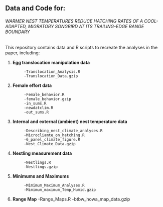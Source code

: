 ## Data and Code for:

###### WARMER NEST TEMPERATURES REDUCE HATCHING RATES OF A COOL-ADAPTED, MIGRATORY SONGBIRD AT ITS TRAILING-EDGE RANGE BOUNDARY

This repository contains data and R scripts to recreate the analyses in the paper, including:

1. **Egg translocation manipulation data**

            -Translocation_Analysis.R
            -Translocation_Data.gzip
            
2. **Female effort data**
            
            -Female_behavior.R
            -female_behavior.gzip
            -in_sums.R
            -newdatclim.R
            -out_sums.R
            
3. **Internal and external (ambient) nest temperature data**

            -Describing_nest_climate_analyses.R
            -Microcliamte_on_hatching.R
            -6_panel_climate_figure.R
            -Nest_Climate_Data.gzip

4. **Nestling measurement data**

            -Nestlings.R
            -Nestlings.gzip
   
5. **Minimums and Maximums**

            -Mimimum_Maximum_Analyses.R
            -Mimimum_maximum_Temp_Humid.gzip

6. **Range Map**
             -Range_Maps.R
             -btbw_howa_map_data.gzip

